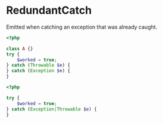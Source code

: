 # RedundantCatch

Emitted when catching an exception that was already caught.

```php
<?php

class A {}
try {
    $worked = true;
} catch (Throwable $e) {
} catch (Exception $e) {
}
```

```php
<?php

try {
    $worked = true;
} catch (Exception|Throwable $e) {
}
```
